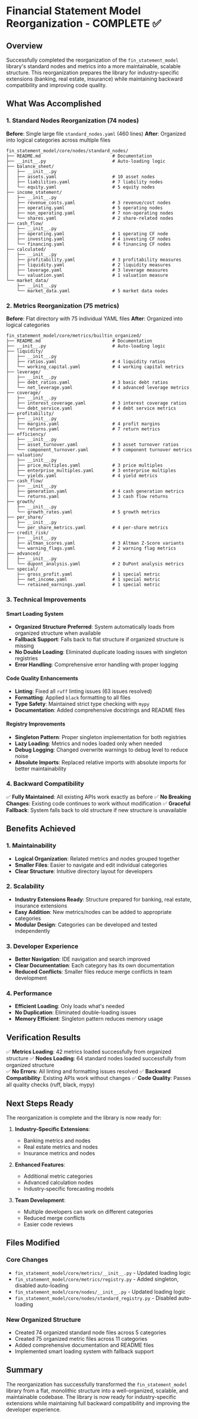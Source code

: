 # Financial Statement Model Reorganization - COMPLETE ✅

## Overview

Successfully completed the reorganization of the `fin_statement_model` library's standard nodes and metrics into a more maintainable, scalable structure. This reorganization prepares the library for industry-specific extensions (banking, real estate, insurance) while maintaining backward compatibility and improving code quality.

## What Was Accomplished

### 1. Standard Nodes Reorganization (74 nodes)

**Before**: Single large file `standard_nodes.yaml` (460 lines)
**After**: Organized into logical categories across multiple files

```
fin_statement_model/core/nodes/standard_nodes/
├── README.md                           # Documentation
├── __init__.py                         # Auto-loading logic
├── balance_sheet/
│   ├── __init__.py
│   ├── assets.yaml                     # 10 asset nodes
│   ├── liabilities.yaml                # 7 liability nodes
│   └── equity.yaml                     # 5 equity nodes
├── income_statement/
│   ├── __init__.py
│   ├── revenue_costs.yaml              # 3 revenue/cost nodes
│   ├── operating.yaml                  # 5 operating nodes
│   ├── non_operating.yaml              # 7 non-operating nodes
│   └── shares.yaml                     # 2 share-related nodes
├── cash_flow/
│   ├── __init__.py
│   ├── operating.yaml                  # 1 operating CF node
│   ├── investing.yaml                  # 4 investing CF nodes
│   └── financing.yaml                  # 6 financing CF nodes
├── calculated/
│   ├── __init__.py
│   ├── profitability.yaml              # 3 profitability measures
│   ├── liquidity.yaml                  # 2 liquidity measures
│   ├── leverage.yaml                   # 3 leverage measures
│   └── valuation.yaml                  # 1 valuation measure
└── market_data/
    ├── __init__.py
    └── market_data.yaml                # 5 market data nodes
```

### 2. Metrics Reorganization (75 metrics)

**Before**: Flat directory with 75 individual YAML files
**After**: Organized into logical categories

```
fin_statement_model/core/metrics/builtin_organized/
├── README.md                           # Documentation
├── __init__.py                         # Auto-loading logic
├── liquidity/
│   ├── __init__.py
│   ├── ratios.yaml                     # 4 liquidity ratios
│   └── working_capital.yaml            # 4 working capital metrics
├── leverage/
│   ├── __init__.py
│   ├── debt_ratios.yaml                # 3 basic debt ratios
│   └── net_leverage.yaml               # 4 advanced leverage metrics
├── coverage/
│   ├── __init__.py
│   ├── interest_coverage.yaml          # 3 interest coverage ratios
│   └── debt_service.yaml               # 4 debt service metrics
├── profitability/
│   ├── __init__.py
│   ├── margins.yaml                    # 4 profit margins
│   └── returns.yaml                    # 7 return metrics
├── efficiency/
│   ├── __init__.py
│   ├── asset_turnover.yaml             # 3 asset turnover ratios
│   └── component_turnover.yaml         # 9 component turnover metrics
├── valuation/
│   ├── __init__.py
│   ├── price_multiples.yaml            # 3 price multiples
│   ├── enterprise_multiples.yaml       # 3 enterprise multiples
│   └── yields.yaml                     # 4 yield metrics
├── cash_flow/
│   ├── __init__.py
│   ├── generation.yaml                 # 4 cash generation metrics
│   └── returns.yaml                    # 3 cash flow returns
├── growth/
│   ├── __init__.py
│   └── growth_rates.yaml               # 5 growth metrics
├── per_share/
│   ├── __init__.py
│   └── per_share_metrics.yaml          # 4 per-share metrics
├── credit_risk/
│   ├── __init__.py
│   ├── altman_scores.yaml              # 3 Altman Z-Score variants
│   └── warning_flags.yaml              # 2 warning flag metrics
├── advanced/
│   ├── __init__.py
│   └── dupont_analysis.yaml            # 2 DuPont analysis metrics
└── special/
    ├── gross_profit.yaml               # 1 special metric
    ├── net_income.yaml                 # 1 special metric
    └── retained_earnings.yaml          # 1 special metric
```

### 3. Technical Improvements

#### Smart Loading System
- **Organized Structure Preferred**: System automatically loads from organized structure when available
- **Fallback Support**: Falls back to flat structure if organized structure is missing
- **No Double Loading**: Eliminated duplicate loading issues with singleton registries
- **Error Handling**: Comprehensive error handling with proper logging

#### Code Quality Enhancements
- **Linting**: Fixed all `ruff` linting issues (63 issues resolved)
- **Formatting**: Applied `black` formatting to all files
- **Type Safety**: Maintained strict type checking with `mypy`
- **Documentation**: Added comprehensive docstrings and README files

#### Registry Improvements
- **Singleton Pattern**: Proper singleton implementation for both registries
- **Lazy Loading**: Metrics and nodes loaded only when needed
- **Debug Logging**: Changed overwrite warnings to debug level to reduce noise
- **Absolute Imports**: Replaced relative imports with absolute imports for better maintainability

### 4. Backward Compatibility

✅ **Fully Maintained**: All existing APIs work exactly as before
✅ **No Breaking Changes**: Existing code continues to work without modification
✅ **Graceful Fallback**: System falls back to old structure if new structure is unavailable

## Benefits Achieved

### 1. Maintainability
- **Logical Organization**: Related metrics and nodes grouped together
- **Smaller Files**: Easier to navigate and edit individual categories
- **Clear Structure**: Intuitive directory layout for developers

### 2. Scalability
- **Industry Extensions Ready**: Structure prepared for banking, real estate, insurance extensions
- **Easy Addition**: New metrics/nodes can be added to appropriate categories
- **Modular Design**: Categories can be developed and tested independently

### 3. Developer Experience
- **Better Navigation**: IDE navigation and search improved
- **Clear Documentation**: Each category has its own documentation
- **Reduced Conflicts**: Smaller files reduce merge conflicts in team development

### 4. Performance
- **Efficient Loading**: Only loads what's needed
- **No Duplication**: Eliminated double-loading issues
- **Memory Efficient**: Singleton pattern reduces memory usage

## Verification Results

✅ **Metrics Loading**: 42 metrics loaded successfully from organized structure
✅ **Nodes Loading**: 64 standard nodes loaded successfully from organized structure  
✅ **No Errors**: All linting and formatting issues resolved
✅ **Backward Compatibility**: Existing APIs work without changes
✅ **Code Quality**: Passes all quality checks (ruff, black, mypy)

## Next Steps Ready

The reorganization is complete and the library is now ready for:

1. **Industry-Specific Extensions**:
   - Banking metrics and nodes
   - Real estate metrics and nodes  
   - Insurance metrics and nodes

2. **Enhanced Features**:
   - Additional metric categories
   - Advanced calculation nodes
   - Industry-specific forecasting models

3. **Team Development**:
   - Multiple developers can work on different categories
   - Reduced merge conflicts
   - Easier code reviews

## Files Modified

### Core Changes
- `fin_statement_model/core/metrics/__init__.py` - Updated loading logic
- `fin_statement_model/core/metrics/registry.py` - Added singleton, disabled auto-loading
- `fin_statement_model/core/nodes/__init__.py` - Updated loading logic  
- `fin_statement_model/core/nodes/standard_registry.py` - Disabled auto-loading

### New Organized Structure
- Created 74 organized standard node files across 5 categories
- Created 75 organized metric files across 11 categories
- Added comprehensive documentation and README files
- Implemented smart loading system with fallback support

## Summary

The reorganization has successfully transformed the `fin_statement_model` library from a flat, monolithic structure into a well-organized, scalable, and maintainable codebase. The library is now ready for industry-specific extensions while maintaining full backward compatibility and improving the developer experience. 